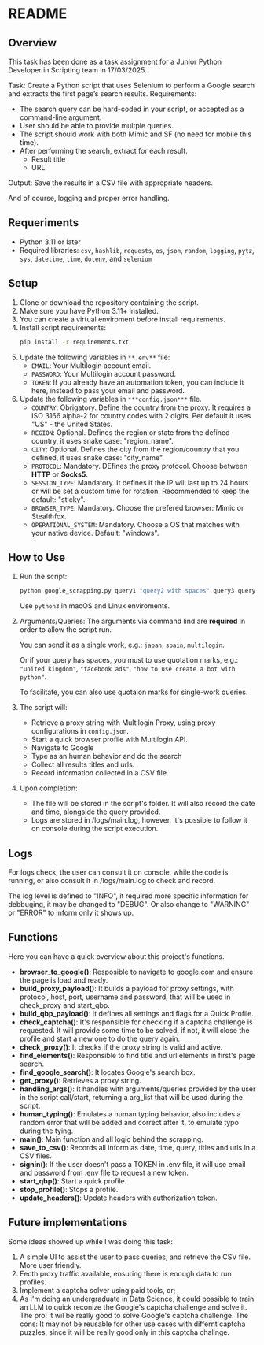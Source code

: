 # README

## Overview
This task has been done as a task assignment for a Junior Python Developer in Scripting team in 17/03/2025. 

Task: Create a Python script that uses Selenium to perform a Google search and extracts the first page’s search results. 
Requirements: 
- The search query can be hard-coded in your script, or accepted as a command-line argument. 
- User should be able to provide multple queries. 
- The script should work with both Mimic and SF (no need for mobile this time).
- After performing the search, extract for each result.
  - Result title
  - URL
  
Output: Save the results in a CSV file with appropriate headers.

And of course, logging and proper error handling.

## Requeriments
- Python 3.11 or later
- Required libraries: `csv`, `hashlib`, `requests`, `os`, `json`, `random`, `logging`, `pytz`, `sys`, `datetime`, `time`, `dotenv`, and `selenium`


## Setup
1. Clone or download the repository containing the script.
2. Make sure you have Python 3.11+ installed.
3. You can create a virtual enviroment before install requirements.
4. Install script requirements:
    ```bash
    pip install -r requirements.txt
    ```
5. Update the following variables in ```**.env**``` file:
   - `EMAIL`: Your Multilogin account email.
    - `PASSWORD`: Your Multilogin account password.
    - `TOKEN`: If you already have an automation token, you can include it here, instead to pass your email and password.
6. Update the following variables in ```***config.json***``` file.
    - `COUNTRY`: Obrigatory. Define the country from the proxy. It requires a ISO 3166 alpha-2 for country codes with 2 digits. Per default it uses "US" - the United States.
    - `REGION`: Optional. Defines the region or state from the defined country, it uses snake case: "region_name".
    - `CITY`: Optional. Defines the city from the region/country that you defined, it uses snake case: "city_name".
    - `PROTOCOL`: Mandatory. DEfines the proxy protocol. Choose between **HTTP** or **Socks5**.
    - `SESSION_TYPE`: Mandatory. It defines if the IP will last up to 24 hours or will be set a custom time for rotation. Recommended to keep the default: "sticky".
    - `BROWSER_TYPE`: Mandatory. Choose the prefered browser: Mimic or Stealthfox.
    - `OPERATIONAL_SYSTEM`: Mandatory. Choose a OS that matches with your native device. Default: "windows".
  

## How to Use
1. Run the script:

   ```bash
   python google_scrapping.py query1 "query2 with spaces" query3 query 4 "query5 with spaces"
   ```
   Use ```python3``` in macOS and Linux enviroments.

2. Arguments/Queries:
    The arguments via command lind are **required** in order to allow the script run.

    You can send it as a single work, e.g.: `japan`, `spain`, `multilogin`. 

    Or if your query has spaces, you must to use quotation marks, e.g.: `"united kingdom"`, `"facebook ads"`, `"how to use create a bot with python"`.

    To facilitate, you can also use quotaion marks for single-work queries.

3. The script will:
   - Retrieve a proxy string with Multilogin Proxy, using proxy configurations in `config.json`.
   - Start a quick browser profile with Multilogin API.
   - Navigate to Google
   - Type as an human behavior and do the search
   - Collect all results titles and urls.
   - Record information collected in a CSV file.

4. Upon completion:
   - The file will be stored in the script's folder. It will also record the date and time, alongside the query provided.
   - Logs are stored in /logs/main.log, however, it's possible to follow it on console during the script execution.

## Logs
For logs check, the user can consult it on console, while the code is running, or also consult it in /logs/main.log to check and record.

The log level is defined to "INFO", it required more specific information for debbuging, it may be changed to "DEBUG". Or also change to "WARNING" or "ERROR" to inform only it shows up.

## Functions
Here you can have a quick overview about this project's functions.

- **browser_to_google()**: Resposible to navigate to google.com and ensure the page is load and ready.
- **build_proxy_payload()**: It builds a payload for proxy settings, with protocol, host, port, username and password, that will be used in check_proxy and start_qbp.
- **build_qbp_payload()**: It defines all settings and flags for a Quick Profile.
- **check_captcha()**: It's responsible for checking if a captcha challenge is requested. It will provide some time to be solved, if not, it will close the profile and start a new one to do the query again.
- **check_proxy()**: It checks if the proxy string is valid and active.
- **find_elements()**: Responsible to find title and url elements in first's page search.
- **find_google_search()**: It locates Google's search box.
- **get_proxy()**: Retrieves a proxy string.
- **handling_args()**: It handles with arguments/queries provided by the user in the script call/start, returning a arg_list that will be used during the script.
- **human_typing()**: Emulates a human typing behavior, also includes a random error that will be added and correct after it, to emulate typo during the tying.
- **main()**: Main function and all logic behind the scrapping.
- **save_to_csv()**: Records all inform as date, time, query, titles and urls in a CSV files.
- **signin()**: If the user doesn't pass a TOKEN in .env file, it will use email and password from .env file to request a new token.
- **start_qbp()**: Start a quick profile.
- **stop_profile()**: Stops a profile.
- **update_headers()**: Update headers with authorization token.

## Future implementations
Some ideas showed up while I was doing this task:

1. A simple UI to assist the user to pass queries, and retrieve the CSV file. More user friendly.
2. Fecth proxy traffic available, ensuring there is enough data to run profiles.
3. Implement a captcha solver using paid tools, or;
4. As I'm doing an undergraduate in Data Science, it could possible to train an LLM to quick reconize the Google's captcha challenge and solve it. The pro: it wil be really good to solve Google's captcha challenge. The cons: It may not be reusable for other use cases with differnt captcha puzzles, since it will be really good only in this captcha challnge.